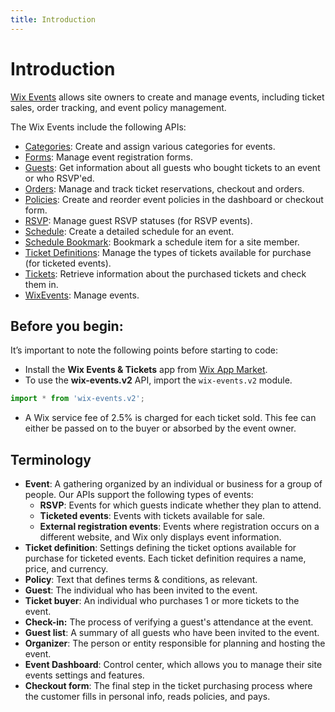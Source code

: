 ```yaml
---
title: Introduction
---
```

# Introduction

[Wix Events](https://support.wix.com/en/article/about-wix-events) allows site owners to create and manage events, including ticket sales, order tracking, and event policy management.    

The Wix Events include the following APIs:  
- [Categories](https://www.wix.com/velo/reference/wix-events-v2/categories): Create and assign various categories for events.
- [Forms](https://www.wix.com/velo/reference/wix-events-v2/forms): Manage event registration forms.
- [Guests](https://www.wix.com/velo/reference/wix-events-v2/guests): Get information about all guests who bought tickets to an event or who RSVP'ed.
- [Orders](https://www.wix.com/velo/reference/wix-events-v2/orders): Manage and track ticket reservations, checkout and orders.
- [Policies](https://www.wix.com/velo/reference/wix-events-v2/policies): Create and reorder event policies in the dashboard or checkout form.  
- [RSVP](https://www.wix.com/velo/reference/wix-events-v2/rsvp): Manage guest RSVP statuses (for RSVP events).
- [Schedule](https://www.wix.com/velo/reference/wix-events-v2/schedule): Create a detailed schedule for an event.
- [Schedule Bookmark](https://www.wix.com/velo/reference/wix-events-v2/schedulebookmarks): Bookmark a schedule item for a site member.
- [Ticket Definitions](https://www.wix.com/velo/reference/wix-events-v2/ticketdefinitions): Manage the types of tickets available for purchase (for ticketed events).
- [Tickets](https://www.wix.com/velo/reference/wix-events-v2/tickets): Retrieve information about the purchased tickets and check them in.
- [WixEvents](https://www.wix.com/velo/reference/wix-events-v2/wixeventsv2): Manage events.

## Before you begin: 

It’s important to note the following points before starting to code:  

- Install the **Wix Events & Tickets** app from [Wix App Market](https://www.wix.com/app-market/wix-events?referral=category&appIndex=5&referralTag=booking--events).
- To use the **wix-events.v2** API, import the `wix-events.v2` module.

```js
import * from 'wix-events.v2';
```

- A Wix service fee of 2.5% is charged for each ticket sold. This fee can either be passed on to the buyer or absorbed by the event owner.

## Terminology
- **Event**: A gathering organized by an individual or business for a group of people. Our APIs support the following types of events:
  - **RSVP**: Events for which guests indicate whether they plan to attend.
  - **Ticketed events**: Events with tickets available for sale.
  - **External registration events**: Events where registration occurs on a different website, and Wix only displays event information.
- **Ticket definition**: Settings defining the ticket options available for purchase for ticketed events. Each ticket definition requires a name, price, and currency.
- **Policy**: Text that defines terms & conditions, as relevant.
- **Guest**: The individual who has been invited to the event.
- **Ticket buyer**: An individual who purchases 1 or more tickets to the event.
- **Check-in:** The process of verifying a guest's attendance at the event.
- **Guest list**: A summary of all guests who have been invited to the event.
- **Organizer**: The person or entity responsible for planning and hosting the event.
- **Event Dashboard**: Control center, which allows you to manage their site events settings and features.
- **Checkout form**: The final step in the ticket purchasing process where the customer fills in personal info, reads policies, and pays.